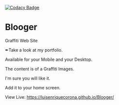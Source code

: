 [![Codacy Badge](https://app.codacy.com/project/badge/Grade/e35bdbbcb84d43969409b0568a374888)](https://app.codacy.com/gh/luisenriquecorona/Blooger/dashboard?utm_source=gh&utm_medium=referral&utm_content=&utm_campaign=Badge_grade)

# Blooger
Graffiti Web Site

✒Take a look at my portfolio.

Available for your Mobile and your Desktop.

The content is of a Graffiti Images.

I'm sure you will like it.

Add it to your home screen.


View Live:
https://luisenriquecorona.github.io/Blooger/
